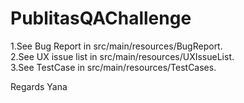 # PublitasQAChallenge

1.See Bug Report in src/main/resources/BugReport. <br />
2.See UX issue list in src/main/resources/UXIssueList. <br />
3.See TestCase in src/main/resources/TestCases. <br />

  
Regards Yana
